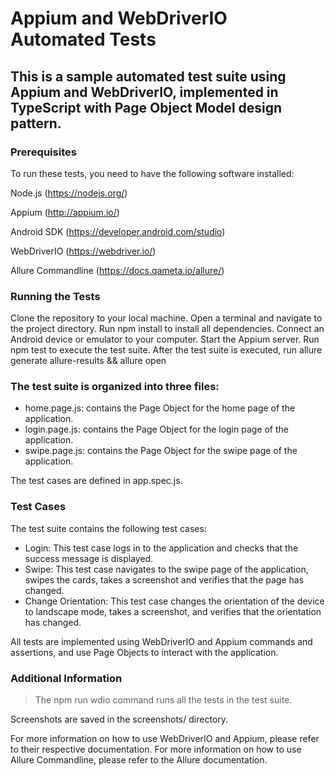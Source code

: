 # Appium and WebDriverIO Automated Tests

## This is a sample automated test suite using Appium and WebDriverIO, implemented in TypeScript with Page Object Model design pattern.

### Prerequisites

To run these tests, you need to have the following software installed:

Node.js (https://nodejs.org/)

Appium (http://appium.io/)

Android SDK (https://developer.android.com/studio)

WebDriverIO (https://webdriver.io/)

Allure Commandline (https://docs.qameta.io/allure/)


### Running the Tests

Clone the repository to your local machine.
Open a terminal and navigate to the project directory.
Run npm install to install all dependencies.
Connect an Android device or emulator to your computer.
Start the Appium server.
Run npm test to execute the test suite.
After the test suite is executed, run allure generate allure-results && allure open

### The test suite is organized into three files:

- home.page.js: contains the Page Object for the home page of the application.
- login.page.js: contains the Page Object for the login page of the application.
- swipe.page.js: contains the Page Object for the swipe page of the application.

The test cases are defined in app.spec.js.

### Test Cases
The test suite contains the following test cases:

- Login: This test case logs in to the application and checks that the success message is displayed.
- Swipe: This test case navigates to the swipe page of the application, swipes the cards, takes a screenshot and verifies that the page has changed.
- Change Orientation: This test case changes the orientation of the device to landscape mode, takes a screenshot, and verifies that the orientation has changed.

All tests are implemented using WebDriverIO and Appium commands and assertions, and use Page Objects to interact with the application.

### Additional Information

> The npm run wdio command runs all the tests in the test suite.

Screenshots are saved in the screenshots/ directory.

For more information on how to use WebDriverIO and Appium, please refer to their respective documentation.
For more information on how to use Allure Commandline, please refer to the Allure documentation.
